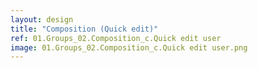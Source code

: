 ```yaml
---
layout: design
title: "Composition (Quick edit)"
ref: 01.Groups_02.Composition_c.Quick edit user
image: 01.Groups_02.Composition_c.Quick edit user.png
---
```

